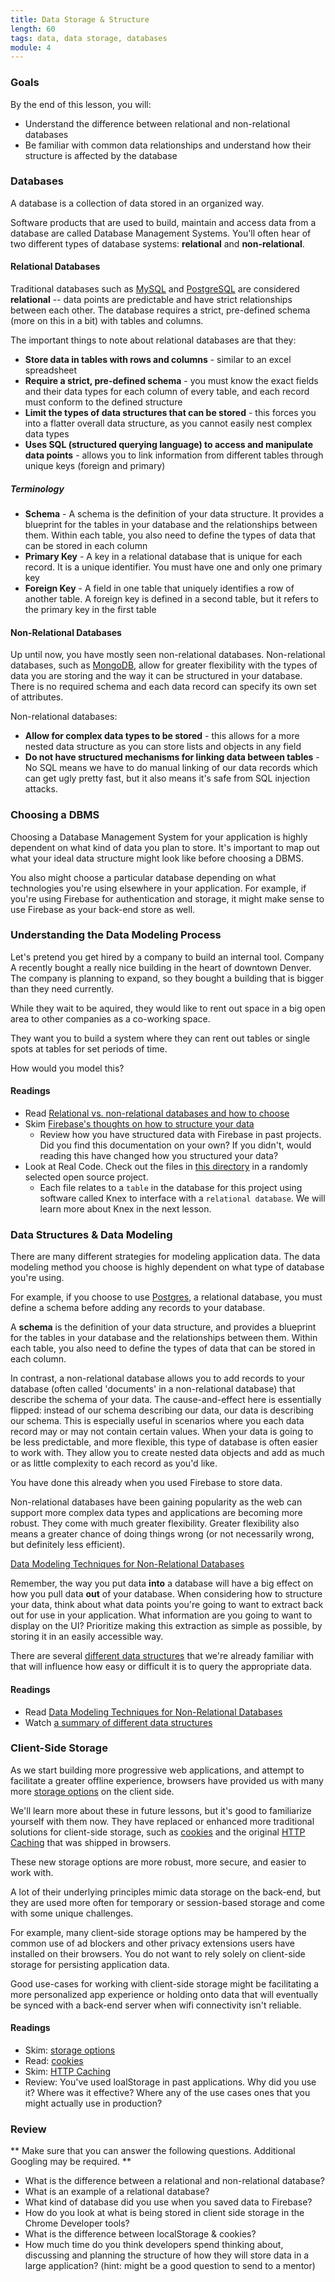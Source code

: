 ```yaml
---
title: Data Storage & Structure
length: 60
tags: data, data storage, databases
module: 4
---
```


### Goals

By the end of this lesson, you will:

* Understand the difference between relational and non-relational databases
* Be familiar with common data relationships and understand how their structure is affected by the database

### Databases

A database is a collection of data stored in an organized way.

Software products that are used to build, maintain and access data from a database are called Database Management Systems. You'll often hear of two different types of database systems: **relational** and **non-relational**. 

#### Relational Databases

Traditional databases such as [MySQL](https://www.mysql.com/) and [PostgreSQL](https://www.postgresql.org/) are considered **relational** -- data points are predictable and have strict relationships between each other. The database requires a strict, pre-defined schema (more on this in a bit) with tables and columns.

The important things to note about relational databases are that they:

* **Store data in tables with rows and columns** - similar to an excel spreadsheet
* **Require a strict, pre-defined schema** - you must know the exact fields and their data types for each column of every table, and each record must conform to the defined structure
* **Limit the types of data structures that can be stored** - this forces you into a flatter overall data structure, as you cannot easily nest complex data types
* **Uses SQL (structured querying language) to access and manipulate data points** - allows you to link information from different tables through unique keys (foreign and primary)


##### Terminology

* **Schema** - A schema is the definition of your data structure. It provides a blueprint for the tables in your database and the relationships between them. Within each table, you also need to define the types of data that can be stored in each column
* **Primary Key** - A key in a relational database that is unique for each record. It is a unique identifier. You must have one and only one primary key
* **Foreign Key** - A field in one table that uniquely identifies a row of another table. A foreign key is defined in a second table, but it refers to the primary key in the first table


#### Non-Relational Databases

Up until now, you have mostly seen non-relational databases. Non-relational databases, such as [MongoDB](https://www.mongodb.com/), allow for greater flexibility with the types of data you are storing and the way it can be structured in your database. There is no required schema and each data record can specify its own set of attributes.

Non-relational databases:

* **Allow for complex data types to be stored** - this allows for a more nested data structure as you can store lists and objects in any field
* **Do not have structured mechanisms for linking data between tables** - No SQL means we have to do manual linking of our data records which can get ugly pretty fast, but it also means it's safe from SQL injection attacks.


### Choosing a DBMS
Choosing a Database Management System for your application is highly dependent on what kind of data you plan to store. It's important to map out what your ideal data structure might look like before choosing a DBMS.

You also might choose a particular database depending on what technologies you're using elsewhere in your application. For example, if you're using Firebase for authentication and storage, it might make sense to use Firebase as your back-end store as well.

### Understanding the Data Modeling Process

Let's pretend you get hired by a company to build an internal tool. Company A recently bought a really nice building in the heart of downtown Denver. The company is planning to expand, so they bought a building that is bigger than they need currently.

While they wait to be aquired, they would like to rent out space in a big open area to other companies as a co-working space.

They want you to build a system where they can rent out tables or single spots at tables for set periods of time.

How would you model this? 

#### Readings

- Read [Relational vs. non-relational databases and how to choose](https://www.pluralsight.com/blog/software-development/relational-non-relational-databases)
- Skim [Firebase's thoughts on how to structure your data](https://firebase.google.com/docs/database/web/structure-data)
  - Review how you have structured data with Firebase in past projects. Did you find this documentation on your own? If you didn't, would reading this have changed how you structured your data?
- Look at Real Code. Check out the files in [this directory](https://github.com/thinktopography/backframejs/tree/e738762b4b2b9f19351e261c99cfeebb62411c44/src/platform/db/migrations) in a randomly selected open source project. 
  - Each file relates to a `table` in the database for this project using software called Knex to interface with a `relational database`. We will learn more about Knex in the next lesson.


### Data Structures & Data Modeling

There are many different strategies for modeling application data. The data modeling method you choose is highly dependent on what type of database you're using. 

For example, if you choose to use [Postgres](https://www.postgresql.org/), a relational database, you must define a schema before adding any records to your database. 

A **schema** is the definition of your data structure, and provides a blueprint for the tables in your database and the relationships between them. Within each table, you also need to define the types of data that can be stored in each column. 

In contrast, a non-relational database allows you to add records to your database (often called 'documents' in a non-relational database) that describe the schema of your data. The cause-and-effect here is essentially flipped: instead of our schema describing our data, our data is describing our schema. This is especially useful in scenarios where you each data record may or may not contain certain values. When your data is going to be less predictable, and more flexible, this type of database is often easier to work with. They allow you to create nested data objects and add as much or as little complexity to each record as you'd like.

You have done this already when you used Firebase to store data.

Non-relational databases have been gaining popularity as the web can support more complex data types and applications are becoming more robust. They come with much greater flexibility. Greater flexibility also means a greater chance of doing things wrong (or not necessarily wrong, but definitely less efficient). 

[Data Modeling Techniques for Non-Relational Databases](https://highlyscalable.wordpress.com/2012/03/01/nosql-data-modeling-techniques/)

Remember, the way you put data **into** a database will have a big effect on how you pull data **out** of your database. When considering how to structure your data, think about what data points you're going to want to extract back out for use in your application. What information are you going to want to display on the UI? Prioritize making this extraction as simple as possible, by storing it in an easily accessible way. 

There are several [different data structures](https://www.youtube.com/watch?v=92S4zgXN17o&list=PL2_aWCzGMAwI3W_JlcBbtYTwiQSsOTa6P&index=2) that we're already familiar with that will influence how easy or difficult it is to query the appropriate data.

#### Readings

- Read [Data Modeling Techniques for Non-Relational Databases](https://highlyscalable.wordpress.com/2012/03/01/nosql-data-modeling-techniques/)
- Watch [a summary of different data structures](https://www.youtube.com/watch?v=92S4zgXN17o&list=PL2_aWCzGMAwI3W_JlcBbtYTwiQSsOTa6P&index=2)

### Client-Side Storage

As we start building more progressive web applications, and attempt to facilitate a greater offline experience, browsers have provided us with many more [storage options](https://www.html5rocks.com/en/tutorials/offline/storage/) on the client side. 

We'll learn more about these in future lessons, but it's good to familiarize yourself with them now. They have replaced or enhanced more traditional solutions for client-side storage, such as [cookies](https://blog.newrelic.com/2012/09/18/html5-web-storage-cookies-are-so-1994/) and the original [HTTP Caching](https://developers.google.com/web/fundamentals/performance/optimizing-content-efficiency/http-caching) that was shipped in browsers.

These new storage options are more robust, more secure, and easier to work with.

A lot of their underlying principles mimic data storage on the back-end, but they are used more often for temporary or session-based storage and come with some unique challenges. 

For example, many client-side storage options may be hampered by the common use of ad blockers and other privacy extensions users have installed on their browsers. You do not want to rely solely on client-side storage for persisting application data. 

Good use-cases for working with client-side storage might be facilitating a more personalized app experience or holding onto data that will eventually be synced with a back-end server when wifi connectivity isn't reliable.

#### Readings

- Skim: [storage options](https://www.html5rocks.com/en/tutorials/offline/storage/)
- Read: [cookies](https://blog.newrelic.com/2012/09/18/html5-web-storage-cookies-are-so-1994/)
- Skim: [HTTP Caching](https://developers.google.com/web/fundamentals/performance/optimizing-content-efficiency/http-caching)
- Review: You've used loalStorage in past applications. Why did you use it? Where was it effective? Where any of the use cases ones that you might actually use in production?

### Review

** Make sure that you can answer the following questions. Additional Googling may be required. **

- What is the difference between a relational and non-relational database?
- What is an example of a relational database?
- What kind of database did you use when you saved data to Firebase?
- How do you look at what is being stored in client side storage in the Chrome Developer tools?
- What is the difference between localStorage & cookies?
- How much time do you think developers spend thinking about, discussing and planning the structure of how they will store data in a large application? (hint: might be a good question to send to a mentor)